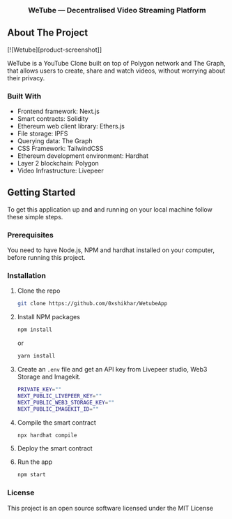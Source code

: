 <div id="top"></div>

<br />
<div align="center">

<h3 align="center">WeTube — Decentralised Video Streaming Platform</h3>

</div>

## About The Project

[![Wetube][product-screenshot]]

WeTube is a YouTube Clone built on top of Polygon network and The Graph, that allows users to create, share and watch videos, without worrying about their privacy.

### Built With

- Frontend framework: Next.js
- Smart contracts: Solidity
- Ethereum web client library: Ethers.js
- File storage: IPFS
- Querying data: The Graph
- CSS Framework: TailwindCSS
- Ethereum development environment: Hardhat
- Layer 2 blockchain: Polygon
- Video Infrastructure: Livepeer


<!-- GETTING STARTED -->

## Getting Started

To get this application up and and running on your local machine follow these simple steps.

### Prerequisites

You need to have Node.js, NPM and hardhat installed on your computer, before running this project.

### Installation

1. Clone the repo
   ```sh
   git clone https://github.com/0xshikhar/WetubeApp
   ```
2. Install NPM packages

   ```sh
   npm install
   ```

   or

   ```sh
   yarn install
   ```
3. Create an `.env` file and get an API key from Livepeer studio, Web3 Storage and Imagekit. 
   ```sh
   PRIVATE_KEY=""
   NEXT_PUBLIC_LIVEPEER_KEY=""
   NEXT_PUBLIC_WEB3_STORAGE_KEY=""
   NEXT_PUBLIC_IMAGEKIT_ID=""
   ```
4. Compile the smart contract
   ```sh
   npx hardhat compile
   ```
5. Deploy the smart contract

6. Run the app

   ```sh
   npm start
   ```


### License

This project is an open source software licensed under the MIT License

